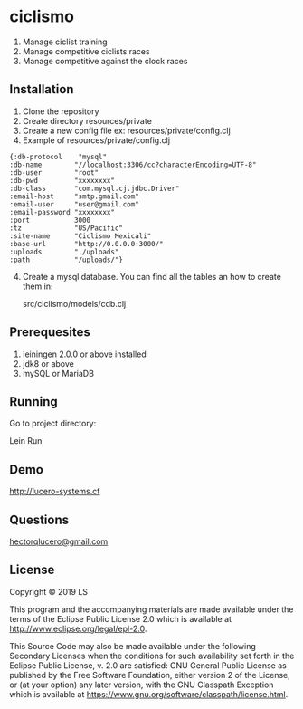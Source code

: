 # ciclismo

1. Manage ciclist training
2. Manage competitive ciclists races
3. Manage competitive against the clock races

## Installation

1. Clone the repository
2. Create directory resources/private
3. Create a new config file ex: resources/private/config.clj
4. Example of resources/private/config.clj 
  ```
  {:db-protocol    "mysql"
  :db-name        "//localhost:3306/cc?characterEncoding=UTF-8"
  :db-user        "root"
  :db-pwd         "xxxxxxxx"
  :db-class       "com.mysql.cj.jdbc.Driver"
  :email-host     "smtp.gmail.com"
  :email-user     "user@gmail.com"
  :email-password "xxxxxxxx"
  :port           3000
  :tz             "US/Pacific"
  :site-name      "Ciclismo Mexicali"
  :base-url       "http://0.0.0.0:3000/"
  :uploads        "./uploads"
  :path           "/uploads/"}
  ```
4. Create a mysql database. You can find all the tables an how to create them in: 

   src/ciclismo/models/cdb.clj
## Prerequesites
1. leiningen 2.0.0 or above installed
2. jdk8 or above
3. mySQL or MariaDB
## Running
Go to project directory:

Lein Run
## Demo
http://lucero-systems.cf
## Questions
hectorqlucero@gmail.com
## License

Copyright © 2019 LS

This program and the accompanying materials are made available under the
terms of the Eclipse Public License 2.0 which is available at
http://www.eclipse.org/legal/epl-2.0.

This Source Code may also be made available under the following Secondary
Licenses when the conditions for such availability set forth in the Eclipse
Public License, v. 2.0 are satisfied: GNU General Public License as published by
the Free Software Foundation, either version 2 of the License, or (at your
option) any later version, with the GNU Classpath Exception which is available
at https://www.gnu.org/software/classpath/license.html.
